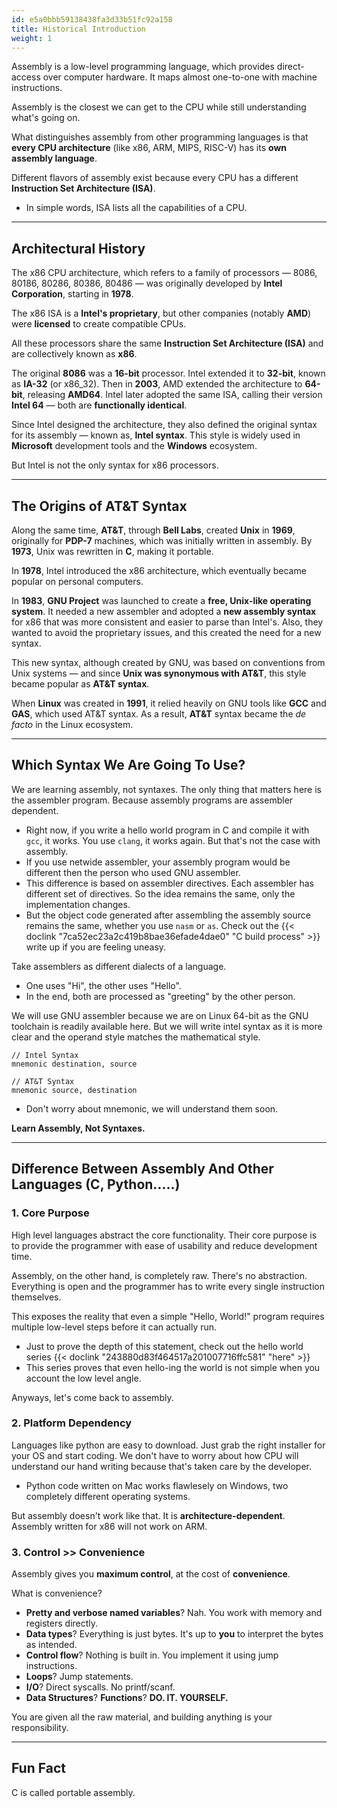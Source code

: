 ```yaml
---
id: e5a0bbb59138438fa3d33b51fc92a158
title: Historical Introduction
weight: 1
---
```


Assembly is a low-level programming language, which provides direct-access over computer hardware. It maps almost one-to-one with machine instructions.

Assembly is the closest we can get to the CPU while still understanding what's going on.

What distinguishes assembly from other programming languages is that **every CPU architecture** (like x86, ARM, MIPS, RISC-V) has its **own assembly language**.

Different flavors of assembly exist because every CPU has a different **Instruction Set Architecture (ISA)**.
- In simple words, ISA lists all the capabilities of a CPU.

----

## Architectural History

The x86 CPU architecture, which refers to a family of processors — 8086, 80186, 80286, 80386, 80486 — was originally developed by **Intel Corporation**, starting in **1978**.

The x86 ISA is a **Intel's proprietary**, but other companies (notably **AMD**) were **licensed** to create compatible CPUs.

All these processors share the same **Instruction Set Architecture (ISA)** and are collectively known as **x86**.

The original **8086** was a **16-bit** processor. Intel extended it to **32-bit**, known as **IA-32** (or x86_32). Then in **2003**, AMD extended the architecture to **64-bit**, releasing **AMD64**. Intel later adopted the same ISA, calling their version **Intel 64** — both are **functionally identical**.

Since Intel designed the architecture, they also defined the original syntax for its assembly — known as, **Intel syntax**. This style is widely used in **Microsoft** development tools and the **Windows** ecosystem.

But Intel is not the only syntax for x86 processors.

----

## The Origins of AT\&T Syntax

Along the same time, **AT\&T**, through **Bell Labs**, created **Unix** in **1969**, originally for **PDP-7** machines, which was initially written in assembly. By **1973**, Unix was rewritten in **C**, making it portable.

In **1978**, Intel introduced the x86 architecture, which eventually became popular on personal computers.

In **1983**, **GNU Project** was launched to create a **free, Unix-like operating system**. It needed a new assembler and adopted a **new assembly syntax** for x86 that was more consistent and easier to parse than Intel's. Also, they wanted to avoid the proprietary issues, and this created the need for a new syntax.

This new syntax, although created by GNU, was based on conventions from Unix systems — and since **Unix was synonymous with AT\&T**, this style became popular as **AT\&T syntax**.

When **Linux** was created in **1991**, it relied heavily on GNU tools like **GCC** and **GAS**, which used AT\&T syntax. As a result, **AT\&T** syntax became the _de facto_ in the Linux ecosystem.

----

## Which Syntax We Are Going To Use?

We are learning assembly, not syntaxes. The only thing that matters here is the assembler program. Because assembly programs are assembler dependent.

- Right now, if you write a hello world program in C and compile it with `gcc`, it works. You use `clang`, it works again. But that's not the case with assembly.
- If you use netwide assembler, your assembly program would be different then the person who used GNU assembler.
- This difference is based on assembler directives. Each assembler has different set of directives. So the idea remains the same, only the implementation changes.
- But the object code generated after assembling the assembly source remains the same, whether you use `nasm` or `as`. Check out the {{< doclink "7ca52ec23a2c419b8bae36efade4dae0" "C build process" >}} write up if you are feeling uneasy.

Take assemblers as different dialects of a language.
- One uses "Hi", the other uses "Hello".
- In the end, both are processed as "greeting" by the other person.

We will use GNU assembler because we are on Linux 64-bit as the GNU toolchain is readily available here. But we will write intel syntax as it is more clear and the operand style matches the mathematical style.

```
// Intel Syntax
mnemonic destination, source

// AT&T Syntax
mnemonic source, destination
```
  - Don't worry about mnemonic, we will understand them soon.

**Learn Assembly, Not Syntaxes.**

----

## Difference Between Assembly And Other Languages (C, Python.....)

### 1. Core Purpose

High level languages abstract the core functionality. Their core purpose is to provide the programmer with ease of usability and reduce development time.

Assembly, on the other hand, is completely raw. There's no abstraction. Everything is open and the programmer has to write every single instruction themselves.

This exposes the reality that even a simple "Hello, World!" program requires multiple low-level steps before it can actually run.
  - Just to prove the depth of this statement, check out the hello world series {{< doclink "243880d83f464517a201007716ffc581" "here" >}}
  - This series proves that even hello-ing the world is not simple when you account the low level angle.

Anyways, let's come back to assembly.

### 2. Platform Dependency

Languages like python are easy to download. Just grab the right installer for your OS and start coding. We don't have to worry about how CPU will understand our hand writing because that's taken care by the developer.
- Python code written on Mac works flawlesely on Windows, two completely different operating systems.

But assembly doesn't work like that. It is **architecture-dependent**. Assembly written for x86 will not work on ARM.

### 3. Control >> Convenience

Assembly gives you **maximum control**, at the cost of **convenience**.

What is convenience?

* **Pretty and verbose named variables**? Nah. You work with memory and registers directly.
* **Data types**? Everything is just bytes. It's up to **you** to interpret the bytes as intended.
* **Control flow**? Nothing is built in. You implement it using jump instructions.
* **Loops**? Jump statements.
* **I/O**? Direct syscalls. No printf/scanf.
* **Data Structures**? **Functions**? **DO. IT. YOURSELF.**

You are given all the raw material, and building anything is your responsibility.

----

## Fun Fact

C is called portable assembly.